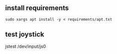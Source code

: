 ## install requirements
```
sudo xargs apt install -y < requirements/apt.txt
```

## test joystick
jstest /dev/input/js0

